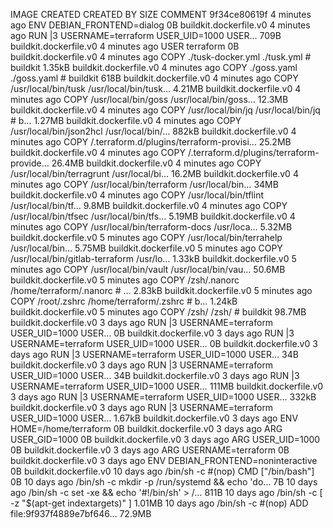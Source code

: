 IMAGE CREATED CREATED BY SIZE COMMENT
9f34ce80619f 4 minutes ago ENV DEBIAN_FRONTEND=dialog 0B buildkit.dockerfile.v0
<missing> 4 minutes ago RUN |3 USERNAME=terraform USER_UID=1000 USER… 709B buildkit.dockerfile.v0
<missing> 4 minutes ago USER terraform 0B buildkit.dockerfile.v0
<missing> 4 minutes ago COPY ./tusk-docker.yml ./tusk.yml # buildkit 1.35kB buildkit.dockerfile.v0
<missing> 4 minutes ago COPY ./goss.yaml ./goss.yaml # buildkit 618B buildkit.dockerfile.v0
<missing> 4 minutes ago COPY /usr/local/bin/tusk /usr/local/bin/tusk… 4.21MB buildkit.dockerfile.v0
<missing> 4 minutes ago COPY /usr/local/bin/goss /usr/local/bin/goss… 12.3MB buildkit.dockerfile.v0
<missing> 4 minutes ago COPY /usr/local/bin/jq /usr/local/bin/jq # b… 1.27MB buildkit.dockerfile.v0
<missing> 4 minutes ago COPY /usr/local/bin/json2hcl /usr/local/bin/… 882kB buildkit.dockerfile.v0
<missing> 4 minutes ago COPY /.terraform.d/plugins/terraform-provisi… 25.2MB buildkit.dockerfile.v0
<missing> 4 minutes ago COPY /.terraform.d/plugins/terraform-provide… 26.4MB buildkit.dockerfile.v0
<missing> 4 minutes ago COPY /usr/local/bin/terragrunt /usr/local/bi… 16.2MB buildkit.dockerfile.v0
<missing> 4 minutes ago COPY /usr/local/bin/terraform /usr/local/bin… 34MB buildkit.dockerfile.v0
<missing> 4 minutes ago COPY /usr/local/bin/tflint /usr/local/bin/tf… 9.8MB buildkit.dockerfile.v0
<missing> 4 minutes ago COPY /usr/local/bin/tfsec /usr/local/bin/tfs… 5.19MB buildkit.dockerfile.v0
<missing> 4 minutes ago COPY /usr/local/bin/terraform-docs /usr/loca… 5.32MB buildkit.dockerfile.v0
<missing> 5 minutes ago COPY /usr/local/bin/terrahelp /usr/local/bin… 5.75MB buildkit.dockerfile.v0
<missing> 5 minutes ago COPY /usr/local/bin/gitlab-terraform /usr/lo… 1.33kB buildkit.dockerfile.v0
<missing> 5 minutes ago COPY /usr/local/bin/vault /usr/local/bin/vau… 50.6MB buildkit.dockerfile.v0
<missing> 5 minutes ago COPY /zsh/.nanorc /home/terraform/.nanorc # … 2.83kB buildkit.dockerfile.v0
<missing> 5 minutes ago COPY /root/.zshrc /home/terraform/.zshrc # b… 1.24kB buildkit.dockerfile.v0
<missing> 5 minutes ago COPY /zsh/ /zsh/ # buildkit 98.7MB buildkit.dockerfile.v0
<missing> 3 days ago RUN |3 USERNAME=terraform USER_UID=1000 USER… 0B buildkit.dockerfile.v0
<missing> 3 days ago RUN |3 USERNAME=terraform USER_UID=1000 USER… 0B buildkit.dockerfile.v0
<missing> 3 days ago RUN |3 USERNAME=terraform USER_UID=1000 USER… 34B buildkit.dockerfile.v0
<missing> 3 days ago RUN |3 USERNAME=terraform USER_UID=1000 USER… 34B buildkit.dockerfile.v0
<missing> 3 days ago RUN |3 USERNAME=terraform USER_UID=1000 USER… 111MB buildkit.dockerfile.v0
<missing> 3 days ago RUN |3 USERNAME=terraform USER_UID=1000 USER… 332kB buildkit.dockerfile.v0
<missing> 3 days ago RUN |3 USERNAME=terraform USER_UID=1000 USER… 1.67kB buildkit.dockerfile.v0
<missing> 3 days ago ENV HOME=/home/terraform 0B buildkit.dockerfile.v0
<missing> 3 days ago ARG USER_GID=1000 0B buildkit.dockerfile.v0
<missing> 3 days ago ARG USER_UID=1000 0B buildkit.dockerfile.v0
<missing> 3 days ago ARG USERNAME=terraform 0B buildkit.dockerfile.v0
<missing> 3 days ago ENV DEBIAN_FRONTEND=noninteractive 0B buildkit.dockerfile.v0
<missing> 10 days ago /bin/sh -c #(nop) CMD ["/bin/bash"] 0B
<missing> 10 days ago /bin/sh -c mkdir -p /run/systemd && echo 'do… 7B
<missing> 10 days ago /bin/sh -c set -xe && echo '#!/bin/sh' > /… 811B
<missing> 10 days ago /bin/sh -c [ -z "$(apt-get indextargets)" ] 1.01MB
<missing> 10 days ago /bin/sh -c #(nop) ADD file:9f937f4889e7bf646… 72.9MB

